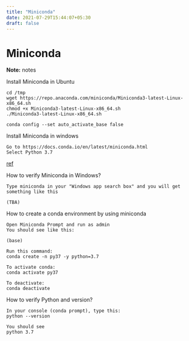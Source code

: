 ```yaml
---
title: "Miniconda"
date: 2021-07-29T15:44:07+05:30
draft: false
---
```


# Miniconda 

**Note:** notes


Install Miniconda in Ubuntu
```
cd /tmp
wget https://repo.anaconda.com/miniconda/Miniconda3-latest-Linux-x86_64.sh
chmod +x Miniconda3-latest-Linux-x86_64.sh
./Miniconda3-latest-Linux-x86_64.sh

conda config --set auto_activate_base false
```



Install Miniconda in windows
```
Go to https://docs.conda.io/en/latest/miniconda.html
Select Python 3.7
```
[ref](https://docs.conda.io/en/latest/miniconda.html)


How to verify Miniconda in Windows?
```
Type miniconda in your "Windows app search box" and you will get something like this

(TBA)
```


How to create a conda environment by using miniconda
```
Open Miniconda Prompt and run as admin
You should see like this:

(base) 

Run this command:
conda create -n py37 -y python=3.7

To activate conda:
conda activate py37

To deactivate:
conda deactivate
```


How to verify Python and version?
```
In your console (conda prompt), type this:
python --version

You should see
python 3.7
```